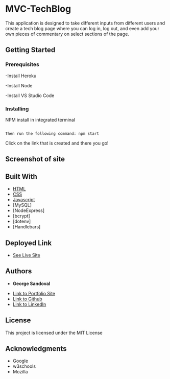 # MVC-TechBlog

This application is designed to take different inputs from different users and create a tech blog page where you can log in, log out, and even add your own pieces of commentary on select sections of the page. 


## Getting Started


### Prerequisites

-Install Heroku

-Install Node

-Install VS Studio Code


### Installing

NPM install in integrated terminal

```

Then run the following command: npm start

```

Click on the link that is created and there you go!

## Screenshot of site





## Built With

* [HTML](https://developer.mozilla.org/en-US/docs/Web/HTML)
* [CSS](https://developer.mozilla.org/en-US/docs/Web/CSS)
* [Javascript](https://developer.mozilla.org/en-US/docs/Web/JavaScript)
* [MySQL] 
* [NodeExpress]
* [bcrypt]
* [dotenv]
* [Handlebars]

## Deployed Link

* [See Live Site](https://gsandoval09.github.io/MVC-TechBlog/)


## Authors

* **George Sandoval** 

- [Link to Portfolio Site](https://gsandoval09.github.io/UpdatedProfessionalPortfolio/)
- [Link to Github](https://github.com/gsandoval09)
- [Link to LinkedIn](www.linkedin.com/in/george-sandoval-4467641b3)



## License

This project is licensed under the MIT License 

## Acknowledgments

* Google
* w3schools
* Mozilla
